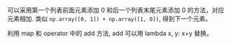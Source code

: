 可以采用第一个列表前面元素添加 0 和后一个列表末尾元素添加 0 的方法，对应元素相加.
类似 `np.array([0, 1]) + np.array([1, 0])`, 得到下一个元素。

利用 map 和 operator 中的 add 方法,
add 可以用 lambda x, y: x+y 替换。
